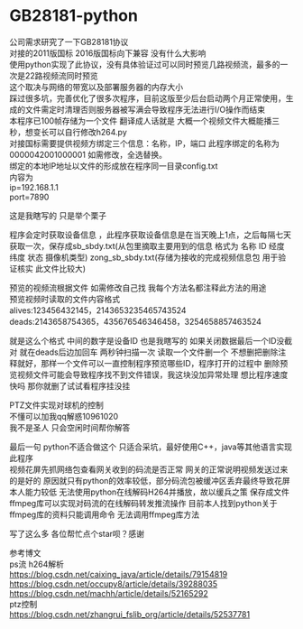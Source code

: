 # GB28181-python
公司需求研究了一下GB28181协议  
对接的2011版国标 2016版国标向下兼容 没有什么大影响  
使用python实现了此协议，没有具体验证过可以同时预览几路视频流，最多的一次是22路视频流同时预览  
这个取决与网络的带宽以及部署服务器的内存大小  
踩过很多坑，完善优化了很多次程序，目前这版至少后台启动两个月正常使用，生成的文件需定时清理否则服务器被写满会导致程序无法进行I/O操作而结束  
本程序已100帧存储为一个文件 翻译成人话就是 大概一个视频文件大概能播三秒，想变长可以自行修改h264.py  
对接国标需要提供视频方绑定三个信息：名称，IP，端口 此程序绑定的名称为 0000042001000001 如需修改，全选替换。  
绑定的本地IP地址以文件的形成放在程序同一目录config.txt  
内容为  
ip=192.168.1.1  
port=7890  

这是我瞎写的  只是举个栗子  
  
程序会定时获取设备信息 ，此程序获取设备信息是在当天晚上1点，之后每隔七天获取一次，保存成sb_sbdy.txt(从包里摘取主要用到的信息 格式为 名称 ID 经度 纬度 状态 摄像机类型) zong_sb_sbdy.txt(存储为接收的完成视频信息包 用于验证核实 此文件比较大)  
  
预览的视频流根据文件 如需修改自己找 我每个方法名都注释此方法的用途  
预览视频时读取的文件内容格式  
alives:123456432145，2143653235465743524  
deads:2143658754365，435676546346458，3254658857463524  

就是这么个格式 中间的数字是设备ID  也是我瞎写的 如果关闭数据最后一个ID没截对 就在deads后边加回车 两秒钟扫描一次 读取一个文件删一个 不想删把删除注释就好，那样一个文件可以一直控制程序预览哪些ID，程序打开的过程中 删除预览视频文件可能会导致程序找不到文件错误，我这块没加异常处理 想比程序速度快吗 那你就删了试试看程序挂没挂  

PTZ文件实现对球机的控制  
不懂可以加我qq解惑10961020   
我不是圣人 只会空闲时间帮你解答  
  
最后一句 python不适合做这个 只适合采坑，最好使用C++，java等其他语言实现此程序  
视频花屏先抓网络包查看网关收到的码流是否正常 网关的正常说明视频发送过来的是好的 原因就只有python的效率较低，部分码流包被缓冲区丢弃最终导致花屏  
本人能力较低 无法使用python在线解码H264并播放，故以缓兵之策 保存成文件  
ffmpeg库可以实现对码流的在线解码转发推流操作  目前本人找到python关于ffmpeg库的资料只能调用命令 无法调用ffmpeg库方法  


写了这么多 各位帮忙点个star呗？感谢

参考博文  
ps流 h264解析  
https://blog.csdn.net/caixing_java/article/details/79154819  
https://blog.csdn.net/occupy8/article/details/39288035  
https://blog.csdn.net/machh/article/details/52165292  
ptz控制  
https://blog.csdn.net/zhangrui_fslib_org/article/details/52537781  
